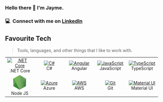 ### Hello there 👋 I'm Jayme.
### :computer: &nbsp;Connect with me on **[LinkedIn]**

<h2 align="left" id="zio-tech">Favourite Tech</h2>

> Tools, languages, and other things that I like to work with.

<table align="center">
  <tr>
    <td align="center" width="96">
      <a href="#zio-tech">
        <img
          src="https://upload.wikimedia.org/wikipedia/commons/e/ee/.NET_Core_Logo.svg"
          width="48"
          height="48"
          alt=".NET Core"
        />
      </a>
      <br />.NET Core
    </td>
    <td align="center" width="96">
      <a href="#zio-tech">
        <img
          src="https://www.freeiconspng.com/img/28402"
          width="48"
          height="48"
          alt="C#"
        />
      </a>
      <br />C#
    </td>
    <td align="center" width="96">
      <a href="#zio-tech">
        <img
          src="https://upload.wikimedia.org/wikipedia/commons/c/cf/Angular_full_color_logo.svg"
          width="48"
          height="48"
          alt="Angular"
        />
      </a>
      <br />Angular
    </td>
    <td align="center" width="96">
      <a href="#zio-tech">
        <img
          src="https://upload.wikimedia.org/wikipedia/commons/thumb/9/99/Unofficial_JavaScript_logo_2.svg/1024px-Unofficial_JavaScript_logo_2.svg.png"
          width="48"
          height="48"
          alt="JavaScript"
        />
      </a>
      <br />JavaScript
    </td>
    <td align="center" width="96">
      <a href="#suhailakar-tech">
        <img
          src="https://upload.wikimedia.org/wikipedia/commons/thumb/4/4c/Typescript_logo_2020.svg/1200px-Typescript_logo_2020.svg.png"
          width="48"
          height="48"
          alt="TypeScript"
        />
      </a>
      <br />TypeScript
    </td>
  </tr>

  <tr>
    <td align="center" width="96">
      <a href="#zio-tech">
        <img
          src="https://raw.githubusercontent.com/github/explore/80688e429a7d4ef2fca1e82350fe8e3517d3494d/topics/nodejs/nodejs.png"
          width="48"
          height="48"
          alt="Node JS"
        />
      </a>
      <br />Node JS
    </td>
    <td align="center" width="96">
      <a href="#zio-tech">
        <img
          src="https://i.ibb.co/jDGr3z0/azure-removebg-preview.png"
          width="48"
          height="48"
          alt="Azure"
        />
      </a>
      <br />Azure
    </td>
    <td align="center" width="96">
      <a href="#zio-tech">
        <img
          src="https://gdconf.com/sites/default/files/zn_-38Hw_400x400.jpg"
          width="48"
          height="48"
          alt="AWS"
        />
      </a>
      <br />AWS
    </td>
    <td align="center" width="96">
      <a href="#zio-tech">
        <img
          src="https://upload.wikimedia.org/wikipedia/commons/thumb/3/3f/Git_icon.svg/1200px-Git_icon.svg.png"
          width="48"
          height="48"
          alt="Git"
        />
      </a>
      <br />Git
    </td>
    <td align="center" width="96">
      <a href="#suhailakar-tech">
        <img
          src="https://media.zeemly.com/zeemly/product/material-ui.png"
          width="48"
          height="48"
          alt="Material UI"
        />
      </a>
      <br />Material UI
    </td>
  </tr>
</table>

[linkedin]: https://www.linkedin.com/in/jayme-desrosiers-95874390/ "LinkedIn"